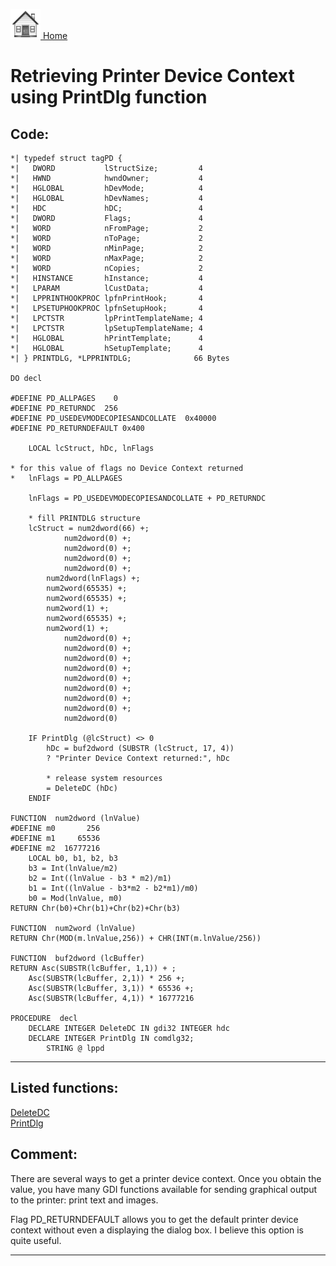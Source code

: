 [<img src="../images/home.png"> Home ](https://github.com/VFPX/Win32API)  

# Retrieving Printer Device Context using PrintDlg function

## Code:
```foxpro  
*| typedef struct tagPD {
*|   DWORD           lStructSize;         4
*|   HWND            hwndOwner;           4
*|   HGLOBAL         hDevMode;            4
*|   HGLOBAL         hDevNames;           4
*|   HDC             hDC;                 4
*|   DWORD           Flags;               4
*|   WORD            nFromPage;           2
*|   WORD            nToPage;             2
*|   WORD            nMinPage;            2
*|   WORD            nMaxPage;            2
*|   WORD            nCopies;             2
*|   HINSTANCE       hInstance;           4
*|   LPARAM          lCustData;           4
*|   LPPRINTHOOKPROC lpfnPrintHook;       4
*|   LPSETUPHOOKPROC lpfnSetupHook;       4
*|   LPCTSTR         lpPrintTemplateName; 4
*|   LPCTSTR         lpSetupTemplateName; 4
*|   HGLOBAL         hPrintTemplate;      4
*|   HGLOBAL         hSetupTemplate;      4
*| } PRINTDLG, *LPPRINTDLG;              66 Bytes

DO decl

#DEFINE PD_ALLPAGES    0
#DEFINE PD_RETURNDC  256
#DEFINE PD_USEDEVMODECOPIESANDCOLLATE  0x40000
#DEFINE PD_RETURNDEFAULT 0x400

	LOCAL lcStruct, hDc, lnFlags

* for this value of flags no Device Context returned
*	lnFlags = PD_ALLPAGES

	lnFlags = PD_USEDEVMODECOPIESANDCOLLATE + PD_RETURNDC
	
	* fill PRINTDLG structure
	lcStruct = num2dword(66) +;
			num2dword(0) +;
			num2dword(0) +;
			num2dword(0) +;
			num2dword(0) +;
		num2dword(lnFlags) +;
		num2word(65535) +;
		num2word(65535) +;
		num2word(1) +;
		num2word(65535) +;
		num2word(1) +;
			num2dword(0) +;
			num2dword(0) +;
			num2dword(0) +;
			num2dword(0) +;
			num2dword(0) +;
			num2dword(0) +;
			num2dword(0) +;
			num2dword(0) +;
			num2dword(0)

	IF PrintDlg (@lcStruct) <> 0
		hDc = buf2dword (SUBSTR (lcStruct, 17, 4))
		? "Printer Device Context returned:", hDc
		
		* release system resources
		= DeleteDC (hDc)
	ENDIF

FUNCTION  num2dword (lnValue)
#DEFINE m0       256
#DEFINE m1     65536
#DEFINE m2  16777216
	LOCAL b0, b1, b2, b3
	b3 = Int(lnValue/m2)
	b2 = Int((lnValue - b3 * m2)/m1)
	b1 = Int((lnValue - b3*m2 - b2*m1)/m0)
	b0 = Mod(lnValue, m0)
RETURN Chr(b0)+Chr(b1)+Chr(b2)+Chr(b3)

FUNCTION  num2word (lnValue)
RETURN Chr(MOD(m.lnValue,256)) + CHR(INT(m.lnValue/256))

FUNCTION  buf2dword (lcBuffer)
RETURN Asc(SUBSTR(lcBuffer, 1,1)) + ;
	Asc(SUBSTR(lcBuffer, 2,1)) * 256 +;
	Asc(SUBSTR(lcBuffer, 3,1)) * 65536 +;
	Asc(SUBSTR(lcBuffer, 4,1)) * 16777216

PROCEDURE  decl
	DECLARE INTEGER DeleteDC IN gdi32 INTEGER hdc
    DECLARE INTEGER PrintDlg IN comdlg32;
		STRING @ lppd  
```  
***  


## Listed functions:
[DeleteDC](../libraries/gdi32/DeleteDC.md)  
[PrintDlg](../libraries/comdlg32/PrintDlg.md)  

## Comment:
There are several ways to get a printer device context. Once you obtain the value, you have many GDI functions available for sending graphical output to the printer: print text and images.  
  
Flag PD_RETURNDEFAULT allows you to get the default printer device context without even a displaying the dialog box. I believe this option is quite useful.  
  
***  


